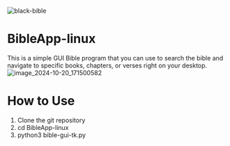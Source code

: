 ![black-bible](https://github.com/user-attachments/assets/e809524a-603f-4ad6-ba93-c89ace00ed31)
# BibleApp-linux
This is a simple GUI Bible program that you can use to search the bible and navigate to specific books, chapters, or verses right on your desktop.
![image_2024-10-20_171500582](https://github.com/user-attachments/assets/b2b31fe7-78a5-4cda-ba50-cac73d1167a1)

# How to Use
1. Clone the git repository
2. cd BibleApp-linux
3. python3 bible-gui-tk.py
